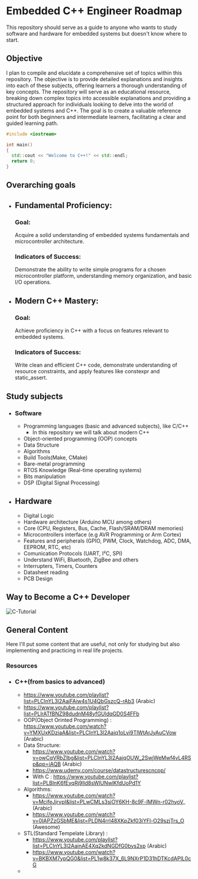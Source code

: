 # Embedded C++ Engineer Roadmap
This repository should serve as a guide to anyone who wants to study software and hardware for embedded systems but doesn't know where to start.

## Objective
I plan to compile and elucidate a comprehensive set of topics within this repository. The objective is to provide detailed explanations and insights into each of these subjects, offering learners a thorough understanding of key concepts. The repository will serve as an educational resource, breaking down complex topics into accessible explanations and providing a structured approach for individuals looking to delve into the world of embedded systems and C++. The goal is to create a valuable reference point for both beginners and intermediate learners, facilitating a clear and guided learning path.

```C++
#include <iostream>

int main()
{
  std::cout << "Welcome to C++!" << std::endl;
  return 0;
}
```

## Overarching goals 
- ## Fundamental Proficiency:
  ### Goal: 
  Acquire a solid understanding of embedded systems fundamentals and microcontroller architecture.
  ### Indicators of Success: 
  Demonstrate the ability to write simple programs for a chosen microcontroller platform, understanding memory organization, and basic I/O operations.
- ## Modern C++ Mastery:
  ### Goal:
  Achieve proficiency in C++ with a focus on features relevant to embedded systems.
  ### Indicators of Success:
  Write clean and efficient C++ code, demonstrate understanding of resource constraints, and apply features like constexpr and static_assert.

## Study subjects
  - ### Software
    - Programming languages (basic and advanced subjects), like C/C++
        - In this repository we will talk about modern C++
    - Object-oriented programming (OOP) concepts
    - Data Structure
    - Algorithms
    - Build Tools(Make, CMake)
    - Bare-metal programming
    - RTOS Knowledge (Real-time operating systems)
    - Bits manipulation
    - DSP (Digital Signal Processing)
  - ## Hardware
    - Digital Logic
    - Hardware architecture (Arduino MCU among others)
    - Core (CPU, Registers, Bus, Cache, Flash/SRAM/DRAM memories)
    - Microcontrollers interface (e.g AVR Programming or Arm Cortex)
    - Features and peripherals (GPIO, PWM, Clock, Watchdog, ADC, DMA, EEPROM, RTC, etc)
    - Comunication Protocols (UART, I²C, SPI)
    - Understand WiFi, Bluetooth, ZigBee and others
    - Interrupters, Timers, Counters
    - Datasheet reading
    - PCB Design


## Way to Become a C++ Developer
![C-Tutorial](https://github.com/OMARABDOMOBA/E_Diploma/assets/150018810/6cc283b7-33fa-4977-b12e-3f0d8a9798a1)
## General Content
Here I'll put some content that are useful, not only for studying but also implementing and practicing in real life projects.
### Resources
- ### C++(from basics to advanced)
  - https://www.youtube.com/playlist?list=PLCInYL3l2AajFAiw4s1U4QbGszcQ-rAb3 (Arabic)
  - https://www.youtube.com/playlist?list=PLlrATfBNZ98dudnM48yfGUldqGD0S4FFb
  - OOP(Object Orinted Programming) : https://www.youtube.com/watch?v=YMXUxKDziaA&list=PLCInYL3l2Aaiq1oLvi9TlWtArJyAuCVow (Arabic)
  - Data Structure:
    - https://www.youtube.com/watch?v=owCqVRbZlbg&list=PLCInYL3l2AajqOUW_2SwjWeMwf4vL4RSp&pp=iAQB (Arabic)
    - https://www.udemy.com/course/datastructurescncpp/
    - With C : https://www.youtube.com/playlist?list=PLBlnK6fEyqRj9lld8sWIUNwlKfdUoPd1Y
  - Algorithms:
    - https://www.youtube.com/watch?v=McifeJjrvpI&list=PLwCMLs3sjOY6KH-8c9F-lMWn-r02hyoV_ (Arabic)
    - https://www.youtube.com/watch?v=0IAPZzGSbME&list=PLDN4rrl48XKpZkf03iYFl-O29szjTrs_O (Awesome)
  - STL(Standard Tempelate Library) :
    - https://www.youtube.com/playlist?list=PLCInYL3l2AainAE4Xq2kdNGDfG0bys2xp (Arabic)
    - https://www.youtube.com/watch?v=BKBXM7ypQG0&list=PL1w8k37X_6L9NXrP1D31hDTKcdAPIL0cG
  - 
